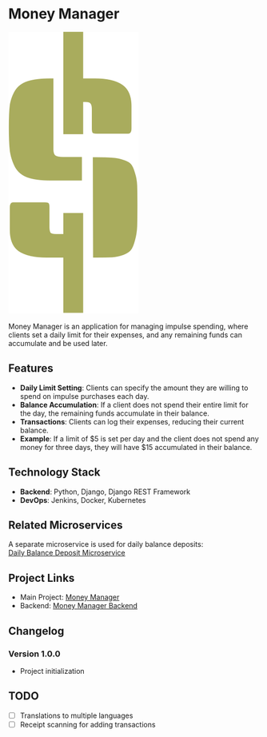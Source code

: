 # Money Manager

![Project Logo](readme_imgs/logo.svg)

Money Manager is an application for managing impulse spending, where clients set a daily limit for their expenses, and any remaining funds can accumulate and be used later.

## Features
- **Daily Limit Setting**: Clients can specify the amount they are willing to spend on impulse purchases each day.
- **Balance Accumulation**: If a client does not spend their entire limit for the day, the remaining funds accumulate in their balance.
- **Transactions**: Clients can log their expenses, reducing their current balance.
- **Example**: If a limit of $5 is set per day and the client does not spend any money for three days, they will have $15 accumulated in their balance.

## Technology Stack
- **Backend**: Python, Django, Django REST Framework
- **DevOps**: Jenkins, Docker, Kubernetes

## Related Microservices
A separate microservice is used for daily balance deposits:  
[Daily Balance Deposit Microservice](https://github.com/IUDA194/cash_plan_deposit)

## Project Links
- Main Project: [Money Manager](https://cash-planner.sitera.tech)
- Backend: [Money Manager Backend](https://back-cash-planner.sitera.tech)

## Changelog

### Version 1.0.0
- Project initialization

## TODO
- [ ] Translations to multiple languages
- [ ] Receipt scanning for adding transactions
